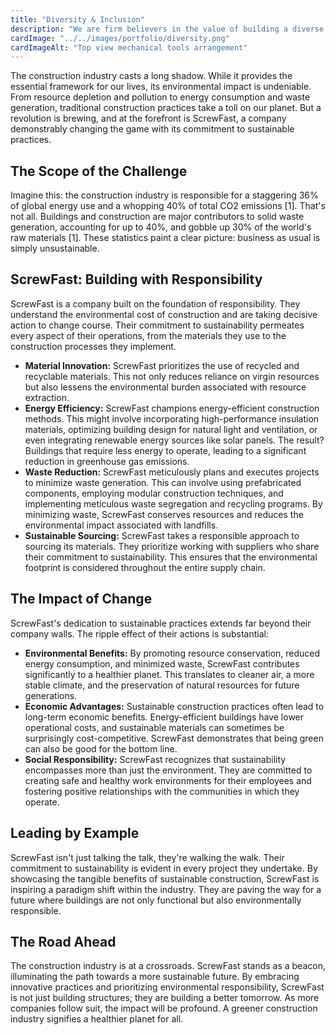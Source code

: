 ```yaml
---
title: "Diversity & Inclusion"
description: "We are firm believers in the value of building a diverse team."
cardImage: "../../images/portfolio/diversity.png"
cardImageAlt: "Top view mechanical tools arrangement"
---
```


The construction industry casts a long shadow. While it provides the essential framework for our lives, its environmental impact is undeniable. From resource depletion and pollution to energy consumption and waste generation, traditional construction practices take a toll on our planet. But a revolution is brewing, and at the forefront is ScrewFast, a company demonstrably changing the game with its commitment to sustainable practices.

## The Scope of the Challenge

Imagine this: the construction industry is responsible for a staggering 36% of global energy use and a whopping 40% of total CO2 emissions [1]. That's not all. Buildings and construction are major contributors to solid waste generation, accounting for up to 40%, and gobble up 30% of the world's raw materials [1]. These statistics paint a clear picture: business as usual is simply unsustainable.

## ScrewFast: Building with Responsibility

ScrewFast is a company built on the foundation of responsibility. They understand the environmental cost of construction and are taking decisive action to change course. Their commitment to sustainability permeates every aspect of their operations, from the materials they use to the construction processes they implement.

- **Material Innovation:** ScrewFast prioritizes the use of recycled and recyclable materials. This not only reduces reliance on virgin resources but also lessens the environmental burden associated with resource extraction.
- **Energy Efficiency:** ScrewFast champions energy-efficient construction methods. This might involve incorporating high-performance insulation materials, optimizing building design for natural light and ventilation, or even integrating renewable energy sources like solar panels. The result? Buildings that require less energy to operate, leading to a significant reduction in greenhouse gas emissions.
- **Waste Reduction:** ScrewFast meticulously plans and executes projects to minimize waste generation. This can involve using prefabricated components, employing modular construction techniques, and implementing meticulous waste segregation and recycling programs. By minimizing waste, ScrewFast conserves resources and reduces the environmental impact associated with landfills.
- **Sustainable Sourcing:** ScrewFast takes a responsible approach to sourcing its materials. They prioritize working with suppliers who share their commitment to sustainability. This ensures that the environmental footprint is considered throughout the entire supply chain.

## The Impact of Change

ScrewFast's dedication to sustainable practices extends far beyond their company walls. The ripple effect of their actions is substantial:

- **Environmental Benefits:** By promoting resource conservation, reduced energy consumption, and minimized waste, ScrewFast contributes significantly to a healthier planet. This translates to cleaner air, a more stable climate, and the preservation of natural resources for future generations.
- **Economic Advantages:** Sustainable construction practices often lead to long-term economic benefits. Energy-efficient buildings have lower operational costs, and sustainable materials can sometimes be surprisingly cost-competitive. ScrewFast demonstrates that being green can also be good for the bottom line.
- **Social Responsibility:** ScrewFast recognizes that sustainability encompasses more than just the environment. They are committed to creating safe and healthy work environments for their employees and fostering positive relationships with the communities in which they operate.

## Leading by Example

ScrewFast isn't just talking the talk, they're walking the walk. Their commitment to sustainability is evident in every project they undertake. By showcasing the tangible benefits of sustainable construction, ScrewFast is inspiring a paradigm shift within the industry. They are paving the way for a future where buildings are not only functional but also environmentally responsible.

## The Road Ahead

The construction industry is at a crossroads. ScrewFast stands as a beacon, illuminating the path towards a more sustainable future. By embracing innovative practices and prioritizing environmental responsibility, ScrewFast is not just building structures; they are building a better tomorrow. As more companies follow suit, the impact will be profound. A greener construction industry signifies a healthier planet for all.
